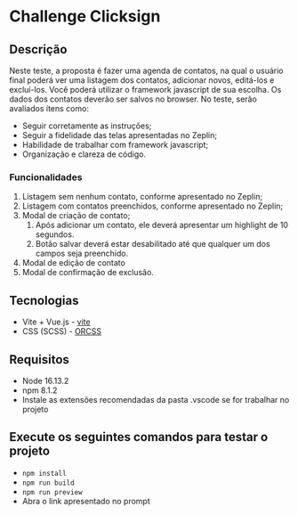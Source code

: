 # Challenge Clicksign

## Descrição
Neste teste, a proposta é fazer uma agenda de contatos, na qual o usuário final poderá ver uma listagem dos contatos, adicionar novos, editá-los e excluí-los.
Você poderá utilizar o framework javascript de sua escolha. Os dados dos contatos deverão ser salvos no browser. No teste, serão avaliados ítens como: 
- Seguir corretamente as instruções;
- Seguir a fidelidade das telas apresentadas no Zeplin;
- Habilidade de trabalhar com framework javascript;
- Organização e clareza de código.

### Funcionalidades
1. Listagem sem nenhum contato, conforme apresentado no Zeplin;
2. Listagem com contatos preenchidos, conforme apresentado no Zeplin;
3. Modal de criação de contato;
   1. Após adicionar um contato, ele deverá apresentar um highlight de 10 segundos.
   2. Botão salvar deverá estar desabilitado até que qualquer um dos campos seja preenchido.
4. Modal de edição de contato
5. Modal de confirmação de exclusão.

## Tecnologias
* Vite + Vue.js - [vite](https://vitejs.dev/guide/)
* CSS (SCSS) - [ORCSS](https://orcss.dev.br)

## Requisitos
* Node 16.13.2
* npm 8.1.2
* Instale as extensões recomendadas da pasta .vscode se for trabalhar no projeto

## Execute os seguintes comandos para testar o projeto

* `npm install`
* `npm run build`
* `npm run preview`
* Abra o link apresentado no prompt
